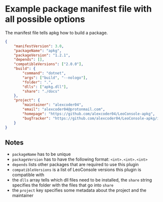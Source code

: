 
# Example package manifest file with all possible options

The manifest file tells apkg how to build a package.

```json
{
    "manifestVersion": 3.0,
    "packageName": "apkg",
    "packageVersion": "1.2.1",
    "depends": [],
    "compatibleVersions": ["2.0.0"],
    "build": {
        "command": "dotnet",
        "args": ["build", "--nologo"],
        "folder": ".",
        "dlls": ["apkg.dll"],
        "share": "./docs"
    },
    "project": {
        "maintainer": "alexcoder04",
        "email": "alexcoder04@protonmail.com",
        "homepage": "https://github.com/alexcoder04/LeoConsole-apkg",
        "bugTracker": "https://github.com/alexcoder04/LeoConsole-apkg/issues"
    }
}
```

## Notes

 - `packageName` has to be unique
 - `packageVersion` has to have the following format: `<int>.<int>.<int>`
 - `depends` lists other packages that are required to use this plugin
 - `compatibleVersions` is a list of LeoConsole versions this plugin is compatible with
 - the `dlls` array tells which dll files need to be installed, the `share`
   string specifies the folder with the files that go into `share`
 - the `project` key specifies some metadata about the project and the maintainer


